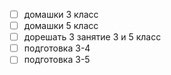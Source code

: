 - [ ] домашки 3 класс
- [ ] домашки 5 класс
- [ ] дорешать 3 занятие 3 и 5 класс
- [ ] подготовка 3-4
- [ ] подготовка 3-5